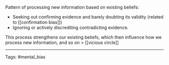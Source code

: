 Pattern of processing new information based on existing beliefs:
- Seeking out confirming evidence and barely doubting its validity (related to [[confirmation bias]])
- Ignoring or actively discrediting contradicting evidence.

This process strengthens our existing beliefs, which then influence how we process new information, and so on > [[vicious circle]]

__________________
Tags: #mental_bias 